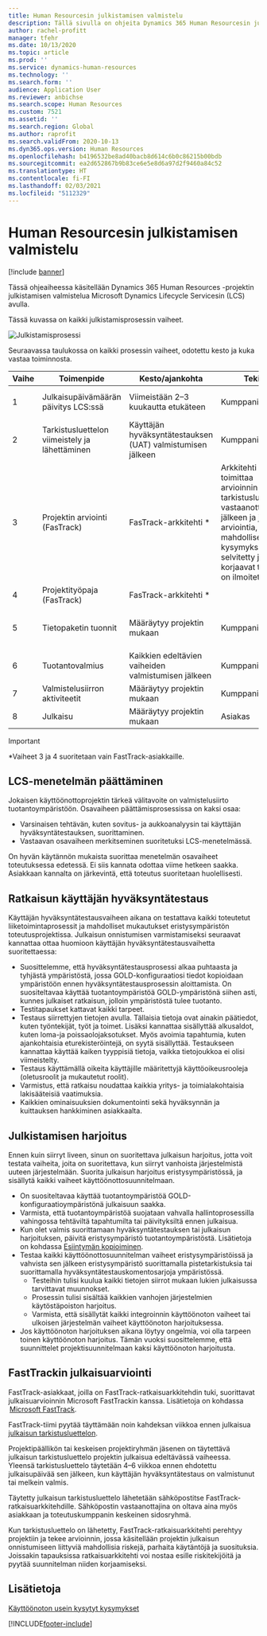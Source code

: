 ```yaml
---
title: Human Resourcesin julkistamisen valmistelu
description: Tällä sivulla on ohjeita Dynamics 365 Human Resourcesin julkaisemisen valmisteluun.
author: rachel-profitt
manager: tfehr
ms.date: 10/13/2020
ms.topic: article
ms.prod: ''
ms.service: dynamics-human-resources
ms.technology: ''
ms.search.form: ''
audience: Application User
ms.reviewer: anbichse
ms.search.scope: Human Resources
ms.custom: 7521
ms.assetid: ''
ms.search.region: Global
ms.author: raprofit
ms.search.validFrom: 2020-10-13
ms.dyn365.ops.version: Human Resources
ms.openlocfilehash: b4196532be8ad40bacb8d614c6b0c86215b00bdb
ms.sourcegitcommit: ea2d652867b9b83ce6e5e8d6a97d2f9460a84c52
ms.translationtype: HT
ms.contentlocale: fi-FI
ms.lasthandoff: 02/03/2021
ms.locfileid: "5112329"
---
```

# <a name="prepare-for-human-resources-go-live"></a>Human Resourcesin julkistamisen valmistelu

[!include [banner](../includes/banner.md)]

Tässä ohjeaiheessa käsitellään Dynamics 365 Human Resources -projektin julkistamisen valmistelua Microsoft Dynamics Lifecycle Servicesin (LCS) avulla. 

Tässä kuvassa on kaikki julkistamisprosessin vaiheet. 

![Julkistamisprosessi](./media/hr-admin-go-live-prepare-process.png)

Seuraavassa taulukossa on kaikki prosessin vaiheet, odotettu kesto ja kuka vastaa toiminnosta.

| Vaihe | Toimenpide | Kesto/ajankohta | Tekijä | Muistiinpanot |
| --- | --- | --- | --- |--- |
| 1 | Julkaisupäivämäärän päivitys LCS:ssä | Viimeistään 2–3 kuukautta etukäteen | Kumppani/asiakas | Välitavoitepäivämäärät on pidettävä ajan tasalla koko ajan. |
| 2 | Tarkistusluettelon viimeistely ja lähettäminen | Käyttäjän hyväksyntätestauksen (UAT) valmistumisen jälkeen | Kumppani/asiakas | Noudata [FastTrackin julkaisuarvioinnissa](hr-admin-go-live-prepare.md#fasttrack-go-live-assessment) olevia ohjeita. |
| 3 | Projektin arviointi (FasTrack) | FasTrack-arkkitehti * | Arkkitehti toimittaa arvioinnin tarkistusluettelon vastaanottamisen jälkeen ja jatkaa arviointia, kunnes mahdolliset kysymykset on selvitetty ja korjaavat toimet on ilmoitettu. |
| 4 | Projektityöpaja (FasTrack) | FasTrack-arkkitehti * | |
| 5 | Tietopaketin tuonnit | Määräytyy projektin mukaan | Kumppani/asiakas | Noudata kohdassa [Tietojen hallinnan yleiskatsaus](https://docs.microsoft.com/dynamics365/fin-ops-core/dev-itpro/data-entities/data-entities-data-packages) olevia ohjeita.|
| 6 | Tuotantovalmius | Kaikkien edeltävien vaiheiden valmistumisen jälkeen | Kumppani/asiakas | Kumppani/asiakas ottaa vastuun tuotantoympäristöstä.|
| 7 | Valmistelusiirron aktiviteetit | Määräytyy projektin mukaan | Kumppani/asiakas | |
| 8 | Julkaisu | Määräytyy projektin mukaan | Asiakas | |

> [!IMPORTANT]
> *Vaiheet 3 ja 4 suoritetaan vain FastTrack-asiakkaille.

## <a name="completing-the-lcs-methodology"></a>LCS-menetelmän päättäminen

Jokaisen käyttöönottoprojektin tärkeä välitavoite on valmistelusiirto tuotantoympäristöön. Osavaiheen päättämisprosessissa on kaksi osaa: 

- Varsinaisen tehtävän, kuten sovitus- ja aukkoanalyysin tai käyttäjän hyväksyntätestauksen, suorittaminen. 
- Vastaavan osavaiheen merkitseminen suoritetuksi LCS-menetelmässä. 

On hyvän käytännön mukaista suorittaa menetelmän osavaiheet toteutuksessa edetessä. Ei siis kannata odottaa viime hetkeen saakka. Asiakkaan kannalta on järkevintä, että toteutus suoritetaan huolellisesti. 

## <a name="uat-for-your-solution"></a>Ratkaisun käyttäjän hyväksyntätestaus

Käyttäjän hyväksyntätestausvaiheen aikana on testattava kaikki toteutetut liiketoimintaprosessit ja mahdolliset mukautukset eristysympäristön toteutusprojektissa. Julkaisun onnistumisen varmistamiseksi seuraavat kannattaa ottaa huomioon käyttäjän hyväksyntätestausvaihetta suoritettaessa: 

- Suosittelemme, että hyväksyntätestausprosessi alkaa puhtaasta ja tyhjästä ympäristöstä, jossa GOLD-konfiguraatiosi tiedot kopioidaan ympäristöön ennen hyväksyntätestausprosessin aloittamista. On suositeltavaa käyttää tuotantoympäristöä GOLD-ympäristönä siihen asti, kunnes julkaiset ratkaisun, jolloin ympäristöstä tulee tuotanto.
- Testitapaukset kattavat kaikki tarpeet. 
- Testaus siirrettyjen tietojen avulla. Tällaisia tietoja ovat ainakin päätiedot, kuten työntekijät, työt ja toimet. Lisäksi kannattaa sisällyttää alkusaldot, kuten loma-ja poissaolojaksotukset. Myös avoimia tapahtumia, kuten ajankohtaisia eturekisteröintejä, on syytä sisällyttää. Testaukseen kannattaa käyttää kaiken tyyppisiä tietoja, vaikka tietojoukkoa ei olisi viimeistelty. 
- Testaus käyttämällä oikeita käyttäjille määritettyjä käyttöoikeusrooleja (oletusroolit ja mukautetut roolit). 
- Varmistus, että ratkaisu noudattaa kaikkia yritys- ja toimialakohtaisia lakisääteisiä vaatimuksia. 
- Kaikkien ominaisuuksien dokumentointi sekä hyväksynnän ja kuittauksen hankkiminen asiakkaalta. 

## <a name="mock-go-live"></a>Julkistamisen harjoitus

Ennen kuin siirryt liveen, sinun on suoritettava julkaisun harjoitus, jotta voit testata vaiheita, joita on suoritettava, kun siirryt vanhoista järjestelmistä uuteen järjestelmään. Suorita julkaisun harjoitus eristysympäristössä, ja sisällytä kaikki vaiheet käyttöönottosuunnitelmaan.

- On suositeltavaa käyttää tuotantoympäristöä GOLD-konfiguraatioympäristönä julkaisuun saakka.
- Varmista, että tuotantoympäristöä suojataan vahvalla hallintoprosessilla vahingossa tehtäviltä tapahtumilta tai päivityksiltä ennen julkaisua.
- Kun olet valmis suorittamaan hyväksyntätestauksen tai julkaisun harjoituksen, päivitä eristysympäristö tuotantoympäristöstä. Lisätietoja on kohdassa [Esiintymän kopioiminen](hr-admin-setup-copy-instance.md).
- Testaa kaikki käyttöönottosuunnitelman vaiheet eristysympäristöissä ja vahvista sen jälkeen eristysympäristö suorittamalla pistetarkistuksia tai suorittamalla hyväksyntätestauskomentosarjoja ympäristössä.
  - Testeihin tulisi kuulua kaikki tietojen siirrot mukaan lukien julkaisussa tarvittavat muunnokset.
  - Prosessin tulisi sisältää kaikkien vanhojen järjestelmien käytöstäpoiston harjoitus.
  - Varmista, että sisällytät kaikki integroinnin käyttöönoton vaiheet tai ulkoisen järjestelmän vaiheet käyttöönoton harjoituksessa.
- Jos käyttöönoton harjoituksen aikana löytyy ongelmia, voi olla tarpeen toinen käyttöönoton harjoitus. Tämän vuoksi suosittelemme, että suunnittelet projektisuunnitelmaan kaksi käyttöönoton harjoitusta.

## <a name="fasttrack-go-live-assessment"></a>FastTrackin julkaisuarviointi

FastTrack-asiakkaat, joilla on FastTrack-ratkaisuarkkitehdin tuki, suorittavat julkaisuarvioinnin Microsoft FastTrackin kanssa. Lisätietoja on kohdassa  [Microsoft FastTrack](https://docs.microsoft.com/dynamics365/fin-ops-core/fin-ops/get-started/fasttrack-dynamics-365-overview). 

FastTrack-tiimi pyytää täyttämään noin kahdeksan viikkoa ennen julkaisua [julkaisun tarkistusluettelon](https://go.microsoft.com/fwlink/?linkid=2146013).

Projektipäällikön tai keskeisen projektiryhmän jäsenen on täytettävä julkaisun tarkistusluettelo projektin julkaisua edeltävässä vaiheessa. Yleensä tarkistusluettelo täytetään 4–6 viikkoa ennen ehdotettu julkaisupäivää sen jälkeen, kun käyttäjän hyväksyntätestaus on valmistunut tai melkein valmis. 

Täytetty julkaisun tarkistusluettelo lähetetään sähköpostitse FastTrack-ratkaisuarkkitehdille. Sähköpostin vastaanottajina on oltava aina myös asiakkaan ja toteutuskumppanin keskeinen sidosryhmä. 

Kun tarkistusluettelo on lähetetty, FastTrack-ratkaisuarkkitehti perehtyy projektiin ja tekee arvioinnin, jossa käsitellään projektin julkaisun onnistumiseen liittyviä mahdollisia riskejä, parhaita käytäntöjä ja suosituksia. Joissakin tapauksissa ratkaisuarkkitehti voi nostaa esille riskitekijöitä ja pyytää suunnitelman niiden korjaamiseksi. 

## <a name="see-also"></a>Lisätietoja

[Käyttöönoton usein kysytyt kysymykset](hr-admin-go-live-faq.md)


[!INCLUDE[footer-include](../includes/footer-banner.md)]